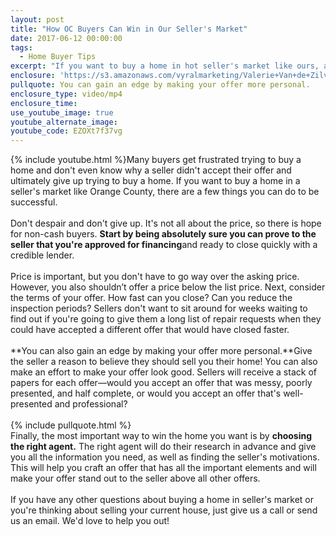 ```yaml
---
layout: post
title: "How OC Buyers Can Win in Our Seller's Market"
date: 2017-06-12 00:00:00
tags:
  - Home Buyer Tips
excerpt: "If you want to buy a home in hot seller's market like ours, all hope is not lost. These tips will help you craft an offer that's irresistible to sellers."
enclosure: 'https://s3.amazonaws.com/vyralmarketing/Valerie+Van+de+Zilver/Orange+County+Real+Estate-+How+to+Make+Your+Offer+Irresistible.mp4'
pullquote: You can gain an edge by making your offer more personal.
enclosure_type: video/mp4
enclosure_time:
use_youtube_image: true
youtube_alternate_image:
youtube_code: EZOXt7f37vg
---
```



{% include youtube.html %}Many buyers get frustrated trying to buy a home and don't even know why a seller didn't accept their offer and ultimately give up trying to buy a home. If you want to buy a home in a seller's market like Orange County, there are a few things you can do to be successful.
<br>
<br>Don't despair and don't give up. It's not all about the price, so there is hope for non-cash buyers. **Start by being absolutely sure you can prove to the seller that you're approved for financing**and ready to close quickly with a credible lender.
<br>
<br>Price is important, but you don't have to go way over the asking price. However, you also shouldn’t offer a price below the list price. Next, consider the terms of your offer. How fast can you close? Can you reduce the inspection periods? Sellers don't want to sit around for weeks waiting to find out if you're going to give them a long list of repair requests when they could have accepted a different offer that would have closed faster.
<br>
<br>**You can also gain an edge by making your offer more personal.**Give the seller a reason to believe they should sell you their home! You can also make an effort to make your offer look good. Sellers will receive a stack of papers for each offer—would you accept an offer that was messy, poorly presented, and half complete, or would you accept an offer that's well-presented and professional?
<br>
<br>{% include pullquote.html %}
<br>Finally, the most important way to win the home you want is by **choosing the right agent.** The right agent will do their research in advance and give you all the information you need, as well as finding the seller's motivations. This will help you craft an offer that has all the important elements and will make your offer stand out to the seller above all other offers.
<br>
<br>If you have any other questions about buying a home in seller's market or you're thinking about selling your current house, just give us a call or send us an email. We'd love to help you out!